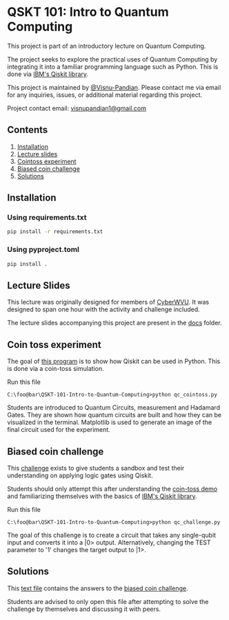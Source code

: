 # QSKT 101: Intro to Quantum Computing

This project is part of an introductory lecture on Quantum Computing.

The project seeks to explore the practical uses of Quantum Computing by integrating it into a familiar programming language such as Python. This is done via [IBM's Qiskit library](https://www.ibm.com/quantum/qiskit).

This project is maintained by [@Visnu-Pandian](https://github.com/Visnu-Pandian). Please contact me via email for any inquiries, issues, or additional material regarding this project.

Project contact email: <visnupandian1@gmail.com>

## Contents

1. [Installation](#installation)
2. [Lecture slides](#lecture-slides)
3. [Cointoss experiment](#coin-toss-experiment)
4. [Biased coin challenge](#biased-coin-challenge)
5. [Solutions](#solutions)

## Installation

### Using requirements.txt

```bash
pip install -r requirements.txt
```

### Using pyproject.toml

```bash
pip install .
```

## Lecture Slides

This lecture was originally designed for members of [CyberWVU](https://wvuengage.wvu.edu/organization/cyberwvu). It was designed to span one hour with the activity and challenge included.

The lecture slides accompanying this project are present in the [docs](docs/QSKT%20101_%20Intro%20to%20Quantum%20Computing.pptx) folder.

## Coin toss experiment

The goal of [this program](/qc_cointoss.py) is to show how Qiskit can be used in Python. This is done via a coin-toss simulation.

Run this file

```terminal
C:\foo@bar\QSKT-101-Intro-to-Quantum-Computing>python qc_cointoss.py
```

Students are introduced to Quantum Circuits, measurement and Hadamard Gates. They are shown how quantum circuits are built and how they can be visualized in the terminal. Matplotlib is used to generate an image of the final circuit used for the experiment.

## Biased coin challenge

This [challenge](/qc_challenge.py) exists to give students a sandbox and test their understanding on applying logic gates using Qiskit.

Students should only attempt this after understanding the [coin-toss demo](#coin-toss-experiment) and familiarizing themselves with the basics of [IBM's Qiskit library](https://www.ibm.com/quantum/qiskit).

Run this file

```terminal
C:\foo@bar\QSKT-101-Intro-to-Quantum-Computing>python qc_challenge.py
```

The goal of this challenge is to create a circuit that takes any single-qubit input and converts it into a |0> output. Alternatively, changing the TEST parameter to '1' changes the target output to |1>.

## Solutions

This [text file](solutions/solutions.txt) contains the answers to the [biased coin challenge](#biased-coin-challenge).

Students are advised to only open this file after attempting to solve the challenge by themselves and discussing it with peers.
